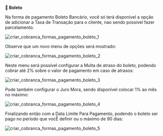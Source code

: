 **📄 Boleto**

Na forma de pagamento Boleto Bancário, você só terá disponível a opção de adicionar a Taxa de Transação para o cliente, nao sendo possivel fazer parcelamento.

![criar_cobranca_formas_pagamento_boleto_1](../assets/prints/criar_cobranca_formas_pagamento_boleto_1.gif)

Observe que um novo menu de opções será mostrado:

![criar_cobranca_formas_pagamento_boleto_2](../assets/prints/criar_cobranca_formas_pagamento_boleto_2.png)

Neste menu será possível configurar a Multa de atraso do boleto, podendo cobrar até 2% sobre o valor de pagamento em caso de atrasos:

![criar_cobranca_formas_pagamento_boleto_3](../assets/prints/criar_cobranca_formas_pagamento_boleto_3.png)

Pode também configurar o Juro Mora, sendo disponível colocar 1% ao mês no máximo:

![criar_cobranca_formas_pagamento_boleto_4](../assets/prints/criar_cobranca_formas_pagamento_boleto_4.png)

Finalizando então com a Data Limite Para Pagamento, podendo o boleto ser pago no período que vocÊ definir ou o máximo de 90 dias:

![criar_cobranca_formas_pagamento_boleto_5](../assets/prints/criar_cobranca_formas_pagamento_boleto_5.png)